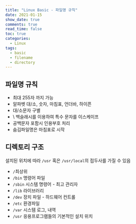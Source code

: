 ```yaml
---
title: "Linux Basic - 파일명 규칙"
date: 2021-01-15
show_date: true
comments: true
read_time: false
toc: true
categories:
  - Linux
tags:
  - basic
  - filename
  - directory
---
```


## 파일명 규칙

- 최대 255자 까지 가능
- 알파벳 대/소, 숫자, 마침표, 언더바, 하이픈
- 대/소문자 구별
- \ 백슬래시를 이용하여 특수 문자를 이스케이프
- 공백문자 포함시 인용부호 처리
- 숨김파일명은 마침표로 시작

## 디렉토리 구조

설치된 위치에 따라 `/usr` 혹은 `/usr/local`의 접두사를 가질 수 있음

- `/`최상위
- `/bin` 명령어 파일
- `/sbin` 시스템 명령어 - 최고 관리자
- `/lib` 라이브러리
- `/dev` 장치 파일 - 하드웨어 컨트롤
- `/etc` 환경파일
- `/var` 시스템 로그, 내역
- `/usr` 응용프로그램들의 기본적인 설치 위치
